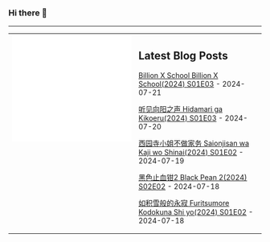 ### Hi there 👋

<!--
**etng/etng** is a ✨ _special_ ✨ repository because its `README.md` (this file) appears on your GitHub profile.

Here are some ideas to get you started:

- 🔭 I’m currently working on ...
- 🌱 I’m currently learning ...
- 👯 I’m looking to collaborate on ...
- 🤔 I’m looking for help with ...
- 💬 Ask me about ...
- 📫 How to reach me: ...
- 😄 Pronouns: ...
- ⚡ Fun fact: ...
-->


---

<table>
<tr>
<td valign="top" width="50%">
<img src="metrics.svg" alt="Metric" />
</td>
<td valign="top" width="50%">

## Latest Blog Posts
<!-- blog start -->
[Billion X School Billion X School(2024) S01E03](http://www.fanxinzhui.com/rr/2574#S01E03) - 2024-07-21

[听见向阳之声 Hidamari ga Kikoeru(2024) S01E03](http://www.fanxinzhui.com/rr/2573#S01E03) - 2024-07-20

[西园寺小姐不做家务 Saionjisan wa Kaji wo Shinai(2024) S01E02](http://www.fanxinzhui.com/rr/2578#S01E02) - 2024-07-19

[黑色止血钳2 Black Pean 2(2024) S02E02](http://www.fanxinzhui.com/rr/2577#S02E02) - 2024-07-18

[如积雪般的永寂 Furitsumore Kodokuna Shi yo(2024) S01E02](http://www.fanxinzhui.com/rr/2576#S01E02) - 2024-07-18
<!-- blog end -->

</td></tr></table>

